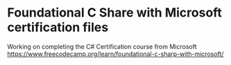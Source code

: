 # Foundational C Share with Microsoft certification files
 Working on completing the C# Certification course from Microsoft https://www.freecodecamp.org/learn/foundational-c-sharp-with-microsoft/

